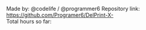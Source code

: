 Made by: @codelife / @programmer6
Repository link: https://github.com/Programer6/DelPrint-X-  
Total hours so far:   
